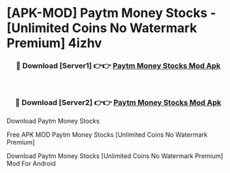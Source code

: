 # [APK-MOD] Paytm Money  Stocks - [Unlimited Coins No Watermark Premium] 4izhv



<div align="center">
<h3>🔴 Download [Server1] 👉👉 <a href="https://momento.my/?title=Paytm_Money__Stocks">Paytm Money  Stocks Mod Apk</a></h3><br>

<h3>🔴 Download [Server2] 👉👉 <a href="https://momento.my/?title=Paytm_Money__Stocks">Paytm Money  Stocks Mod Apk</a></h3>
</div>



Download Paytm Money  Stocks 

Free APK MOD Paytm Money  Stocks [Unlimited Coins No Watermark Premium]

Download Paytm Money  Stocks [Unlimited Coins No Watermark Premium] Mod For Android
